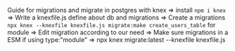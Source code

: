 Guide for migrations and migrate in postgres with knex
=> install `npm i knex`
=> Write a knexfile.js define about db and migrations
=> Create a migrations `npx knex --knexfile knexfile.js migrate:make create_users_table`
for module
=> Edit migration according to our need
=> Make sure migrations in a ESM if using type:"module"
=> npx knex migrate:latest --knexfile knexfile.js
